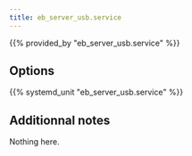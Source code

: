 ```yaml
---
title: eb_server_usb.service
---
```


{{% provided_by "eb_server_usb.service" %}}

## Options

{{% systemd_unit "eb_server_usb.service" %}}

## Additionnal notes

Nothing here.